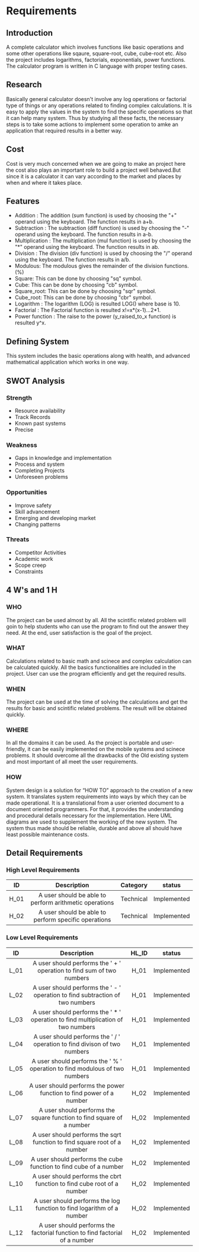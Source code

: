 <h1> Requirements </h1>

<h2> Introduction </h2>

A complete calculator which involves functions like basic operations and some other operations like sqaure, square-root, cube, cube-root etc. Also the project includes logarithms, factorials, exponentials, power functions. The calculator program is written in C language with proper testing cases.

<h2> Research </h2>

Basically general calculator doesn't involve any log operations or factorial type of things or any operations related to finding complex calculations. It is easy to apply the values in the system to find the specific operations so that it can help many system. Thus by studying all these facts, the necessary steps is to take some actions to implement some operation to amke an application that required results in a better way.

<h2> Cost </h2>

Cost is very much concerned when we are going to make an project here the cost also plays an important role to build a project well behaved.But since it is a calculator it can vary according to the market and places by when and where it takes place.

<h2> Features </h2>

* Addition : The addition (sum function) is used by choosing the "+" operand using the keyboard. The function results in a+b.
* Subtraction : The subtraction (diff function) is used by choosing the "-" operand using the keyboard. The function results in a-b.
* Multiplication : The multiplication (mul function) is used by choosing the "*" operand using the keyboard. The function results in ab.
* Division : The division (div function) is used by choosing the "/" operand using the keyboard. The function results in a/b.
* Modulous: The modulous gives the remainder of the division functions.(%)
* Square: This can be done by choosing "sq" symbol.
* Cube: This can be done by choosing "cb" symbol.
* Square_root: This can be done by choosing "sqr" symbol.
* Cube_root: This can be done by choosing "cbr" symbol.
* Logarithm : The logarithm (LOG) is resulted LOG() where base is 10.
* Factorial : The Factorial function is resulted x!=x*(x-1)...2*1.
* Power function : The raise to the power (y_raised_to_x function) is resulted y^x.

<h2> Defining System </h2>

This system includes the basic operations along with health, and advanced mathematical application which works in one way.

<h2> SWOT Analysis </h2>
  
<h3>Strength</h3>
  
* Resource availability
* Track Records
* Known past systems
* Precise

<h3>Weakness</h3>
  
* Gaps in knowledge and implementation
* Process and system
* Completing Projects
* Unforeseen problems
<h3>Opportunities</h3>
  
* Improve safety
* Skill advancement
* Emerging and developing market
* Changing patterns

<h3>Threats</h3>
  
* Competitor Activities
* Academic work
* Scope creep
* Constraints

<h2> 4 W's and 1 H </h2>

<h3> WHO </h3>
The project can be used almost by all. All the scintific related problem will goin to help students who can use the program to find out the answer they need. At the end, user satisfaction is the goal of the project.

<h3> WHAT </h3>
Calculations related to basic math and scinece and complex calculation can be calculated quickly. All the basics functionalities are included in the project. User can use the program efficiently and get the required results.

<h3> WHEN </h3>
The project can be used at the time of solving the calculations and get the results for basic and scintific related problems. The result will be obtained quickly.

<h3> WHERE </h3>
In all the domains it can be used. As the project is portable and user-friendly, it can be easily implemented on the mobile systems and scinece problems. It should overcome all the drawbacks of the Old existing system and most important of all meet the user requirements.

<h3> HOW </h3>
System design is a solution for “HOW TO” approach to the creation of a new system. It translates system requirements into ways by which they can be made operational. It is a translational from a user oriented document to a document oriented programmers. For that, it provides the understanding and procedural details necessary for the implementation. Here UML diagrams are used to supplement the working of the new system. The system thus made should be reliable, durable and above all should have least possible maintenance costs.

<h2> Detail Requirements </h2>

<h3> High Level Requirements </h3>

|ID|	Description|	Category	|status|
|:----:|:-----:|:-----:|:------:|
|H_01|	A user should be able to perform arithmetic operations	|Technical	|Implemented|
|H_02	|A user should be able to perform specific operations|	Technical	|Implemented|


<h3> Low Level Requirements </h3>

|ID	|Description|	HL_ID	|status|
|:----:|:------:|:-----:|:------:|
|L_01|	A user should performs the ' + ' operation to find sum of two numbers|	H_01|	Implemented|
|L_02|	A user should performs the ' - ' operation to find subtraction of two numbers|	H_01|	Implemented|
|L_03|	A user should performs the ' * ' operation to find multiplication of two numbers|	H_01|	Implemented|
|L_04|	A user should performs the ' / ' operation to find divison of two numbers|	H_01|	Implemented|
|L_05|	A user should performs the ' % ' operation to find modulous of two numbers|	H_01|	Implemented|
|L_06|	A user should performs the power function to find power of a number|	H_02|	Implemented|
|L_07|	A user should performs the square function to find square of a number|	H_02|	Implemented|
|L_08|	A user should performs the sqrt function to find square root of a number|	H_02|	Implemented|
|L_09|	A user should performs the cube function to find cube  of a number|	H_02|	Implemented|
|L_10|	A user should performs the cbrt function to find cube root of a number|	H_02|	Implemented|
|L_11|	A user should performs the log function to find logarithm of a number|	H_02|	Implemented|
|L_12|	A user should performs the factorial function to find factorial of a number|	H_02|	Implemented|

